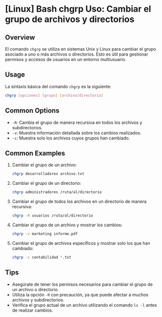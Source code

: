 # [Linux] Bash chgrp Uso: Cambiar el grupo de archivos y directorios

## Overview
El comando `chgrp` se utiliza en sistemas Unix y Linux para cambiar el grupo asociado a uno o más archivos o directorios. Esto es útil para gestionar permisos y accesos de usuarios en un entorno multiusuario.

## Usage
La sintaxis básica del comando `chgrp` es la siguiente:

```bash
chgrp [opciones] [grupo] [archivo/directorio]
```

## Common Options
- `-R`: Cambia el grupo de manera recursiva en todos los archivos y subdirectorios.
- `-v`: Muestra información detallada sobre los cambios realizados.
- `-c`: Muestra solo los archivos cuyos grupos han cambiado.

## Common Examples
1. Cambiar el grupo de un archivo:
   ```bash
   chgrp desarrolladores archivo.txt
   ```

2. Cambiar el grupo de un directorio:
   ```bash
   chgrp administradores /ruta/al/directorio
   ```

3. Cambiar el grupo de todos los archivos en un directorio de manera recursiva:
   ```bash
   chgrp -R usuarios /ruta/al/directorio
   ```

4. Cambiar el grupo de un archivo y mostrar los cambios:
   ```bash
   chgrp -v marketing informe.pdf
   ```

5. Cambiar el grupo de archivos específicos y mostrar solo los que han cambiado:
   ```bash
   chgrp -c contabilidad *.txt
   ```

## Tips
- Asegúrate de tener los permisos necesarios para cambiar el grupo de un archivo o directorio.
- Utiliza la opción `-R` con precaución, ya que puede afectar a muchos archivos y subdirectorios.
- Verifica el grupo actual de un archivo utilizando el comando `ls -l` antes de realizar cambios.